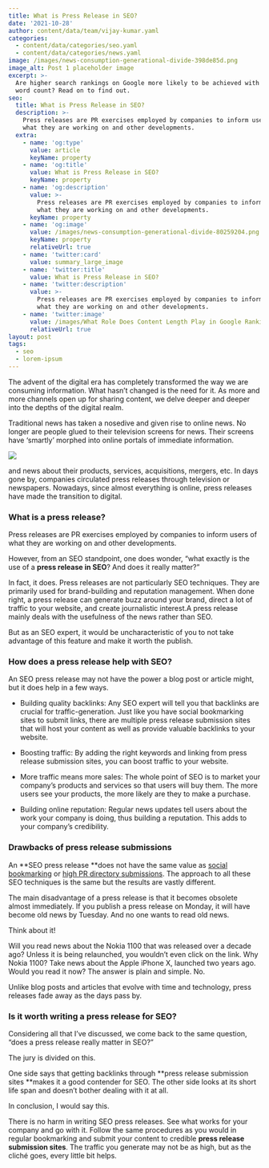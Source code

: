 ```yaml
---
title: What is Press Release in SEO?
date: '2021-10-28'
author: content/data/team/vijay-kumar.yaml
categories:
  - content/data/categories/seo.yaml
  - content/data/categories/news.yaml
image: /images/news-consumption-generational-divide-398de85d.png
image_alt: Post 1 placeholder image
excerpt: >-
  Are higher search rankings on Google more likely to be achieved with a larger
  word count? Read on to find out.
seo:
  title: What is Press Release in SEO?
  description: >-
    Press releases are PR exercises employed by companies to inform users of
    what they are working on and other developments.
  extra:
    - name: 'og:type'
      value: article
      keyName: property
    - name: 'og:title'
      value: What is Press Release in SEO?
      keyName: property
    - name: 'og:description'
      value: >-
        Press releases are PR exercises employed by companies to inform users of
        what they are working on and other developments.
      keyName: property
    - name: 'og:image'
      value: /images/news-consumption-generational-divide-80259204.png
      keyName: property
      relativeUrl: true
    - name: 'twitter:card'
      value: summary_large_image
    - name: 'twitter:title'
      value: What is Press Release in SEO?
    - name: 'twitter:description'
      value: >-
        Press releases are PR exercises employed by companies to inform users of
        what they are working on and other developments.
    - name: 'twitter:image'
      value: /images/What Role Does Content Length Play in Google Rankings (1).jpg
      relativeUrl: true
layout: post
tags:
  - seo
  - lorem-ipsum
---
```

The advent of the digital era has completely transformed the way we are consuming information. What hasn’t changed is the need for it. As more and more channels open up for sharing content, we delve deeper and deeper into the depths of the digital realm.

Traditional news has taken a nosedive and given rise to online news. No longer are people glued to their television screens for news. Their screens have ‘smartly’ morphed into online portals of immediate information.

![](/images/news-consumption-generational-divide.png)

and news about their products, services, acquisitions, mergers, etc. In days gone by, companies circulated press releases through television or newspapers. Nowadays, since almost everything is online, press releases have made the transition to digital.

### What is a press release?

Press releases are PR exercises employed by companies to inform users of what they are working on and other developments.

However, from an SEO standpoint, one does wonder, “what exactly is the use of a **press release in SEO**? And does it really matter?”

In fact, it does. Press releases are not particularly SEO techniques. They are primarily used for brand-building and reputation management. When done right, a press release can generate buzz around your brand, direct a lot of traffic to your website, and create journalistic interest.A press release mainly deals with the usefulness of the news rather than SEO.

But as an SEO expert, it would be uncharacteristic of you to not take advantage of this feature and make it worth the publish.

### How does a press release help with SEO?

An SEO press release may not have the power a blog post or article might, but it does help in a few ways.

*   Building quality backlinks: Any SEO expert will tell you that backlinks are crucial for traffic-generation. Just like you have social bookmarking sites to submit links, there are multiple press release submission sites that will host your content as well as provide valuable backlinks to your website.

*   Boosting traffic: By adding the right keywords and linking from press release submission sites, you can boost traffic to your website.

*   More traffic means more sales: The whole point of SEO is to market your company’s products and services so that users will buy them. The more users see your products, the more likely are they to make a purchase.

*   Building online reputation: Regular news updates tell users about the work your company is doing, thus building a reputation. This adds to your company’s credibility.

### Drawbacks of press release submissions

An **SEO press release **does not have the same value as [social bookmarking](https://digivijay.in/2019/10/06/what-is-social-bookmarking-in-seo/) or [high PR directory submissions](https://digivijay.in/2019/02/12/high-pr-directory-sites/). The approach to all these SEO techniques is the same but the results are vastly different.

The main disadvantage of a press release is that it becomes obsolete almost immediately. If you publish a press release on Monday, it will have become old news by Tuesday. And no one wants to read old news.

Think about it!

Will you read news about the Nokia 1100 that was released over a decade ago? Unless it is being relaunched, you wouldn’t even click on the link. Why Nokia 1100? Take news about the Apple iPhone X, launched two years ago. Would you read it now? The answer is plain and simple. No.

Unlike blog posts and articles that evolve with time and technology, press releases fade away as the days pass by.

### Is it worth writing a press release for SEO?

Considering all that I’ve discussed, we come back to the same question, “does a press release really matter in SEO?”

The jury is divided on this.

One side says that getting backlinks through **press release submission sites **makes it a good contender for SEO. The other side looks at its short life span and doesn’t bother dealing with it at all.

In conclusion, I would say this.

There is no harm in writing SEO press releases. See what works for your company and go with it. Follow the same procedures as you would in regular bookmarking and submit your content to credible **press release submission sites**. The traffic you generate may not be as high, but as the cliché goes, every little bit helps.







